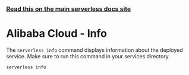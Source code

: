 <!--
title: Alibaba Cloud Function Compute Serverless info command
menuText: info
menuOrder: 5
description: Get information about your deployed service
layout: Doc
-->

<!-- DOCS-SITE-LINK:START automatically generated  -->
### [Read this on the main serverless docs site](https://www.serverless.com/framework/docs/providers/aliyun/cli-reference/info)
<!-- DOCS-SITE-LINK:END -->

# Alibaba Cloud - Info

The `serverless info` command displays information about the deployed service. Make sure to run this command in your services directory.

```bash
serverless info
```
